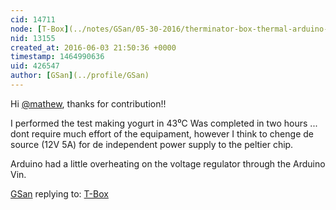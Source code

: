 ```yaml
---
cid: 14711
node: [T-Box](../notes/GSan/05-30-2016/therminator-box-thermal-arduino-incubator-box)
nid: 13155
created_at: 2016-06-03 21:50:36 +0000
timestamp: 1464990636
uid: 426547
author: [GSan](../profile/GSan)
---
```


Hi [@mathew](/profile/mathew), thanks for contribution!! 

I performed the test making yogurt in 43⁰C
Was completed in two hours ... dont require much effort of the equipament, however I think to chenge de source (12V 5A) for de independent power supply to the peltier chip.

Arduino had a little overheating on the voltage regulator through the Arduino Vin.

[GSan](../profile/GSan) replying to: [T-Box](../notes/GSan/05-30-2016/therminator-box-thermal-arduino-incubator-box)

